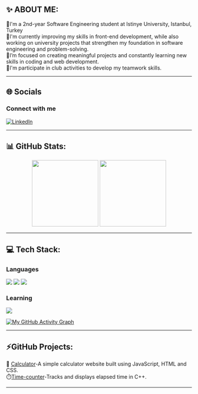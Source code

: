 ## ✨ ABOUT ME:
🏫I'm a 2nd-year Software Engineering student at Istinye University, Istanbul, Turkey <br>
🔭I'm currently improving my skills in front-end development, while also working on university projects that strengthen my foundation in software engineering and problem-solving.<br>
🚀I’m focused on creating meaningful projects and constantly learning new skills in coding and web development.<br>
🤝I'm participate in club activities to develop my teamwork skills.

---

## 🌐 Socials
### Connect with me
[![LinkedIn](https://img.shields.io/badge/LinkedIn-%230077B5.svg?style=for-the-badge&logo=linkedin&logoColor=white)](https://www.linkedin.com/in/busraceylan10/)

---
## 📊 GitHub Stats:
<p align="center">
  <img src="https://github-readme-stats.vercel.app/api?username=busracode&show_icons=true&theme=radical" height="180"/>
  <img src="https://github-readme-stats.vercel.app/api/top-langs/?username=busracode&layout=compact&theme=radical" height="180"/>
  
</p>

---

## 💻 Tech Stack:
  ### Languages
  <!-- Diller -->
  <img src="https://img.shields.io/badge/C-00599C?style=for-the-badge&logo=c&logoColor=white"/>
  <img src="https://img.shields.io/badge/C++-00599C?style=for-the-badge&logo=cplusplus&logoColor=white"/>
  <img src="https://img.shields.io/badge/JavaScript-F7DF1E?style=for-the-badge&logo=javascript&logoColor=black"/>
  
  ### Learning
  
  <img src="https://img.shields.io/badge/Python-FFE873?style=for-the-badge&logo=python&logoColor=white"/>
  
  [![My GitHub Activity Graph](https://github-readme-activity-graph.vercel.app/graph?username=busracode&theme=tokyo-night&area=true&hide_border=true)](https://github.com/ashutosh00710/github-readme-activity-graph)



---

## ⚡GitHub Projects:
🧮 [Calculator](https://github.com/busracode/Calculator)-A simple calculator website built using JavaScript, HTML and CSS.<br>
⏱️​ [Time-counter](https://github.com/busracode/cpp-time-counter)-Tracks and displays elapsed time in C++.




---




<!--
**busracode/busracode** is a ✨ _special_ ✨ repository because its `README.md` (this file) appears on your GitHub profile.

Here are some ideas to get you started:

- 🔭 I’m currently working on ...
- 🌱 I’m currently learning ...
- 👯 I’m looking to collaborate on ...
- 🤔 I’m looking for help with ...
- 💬 Ask me about ...
- 📫 How to reach me: ...
- 😄 Pronouns: ...
- ⚡ Fun fact: ...
-->
